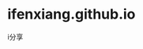 # ifenxiang.github.io
i分享

  <link rel="stylesheet" href="https://cdn.jsdelivr.net/npm/gitalk@1/dist/gitalk.css">
  <script src="https://cdn.jsdelivr.net/npm/gitalk@1/dist/gitalk.min.js"></script>
<div id="gitalk-container"></div>

<script>
const gitalk = new Gitalk({
  clientID: 'Ov23liGYWFHbbq39bY7l',
  clientSecret: '443c92236c1a3bd2af8ff53017a907dd393348cd',
  repo: 'airports',      // The repository of store comments,
  owner: 'ifenxiang',
  admin: ['ifenxiang'],
  id: location.pathname,      // Ensure uniqueness and length less than 50
  distractionFreeMode: false  // Facebook-like distraction free mode
})

gitalk.render('gitalk-container')

</script>
